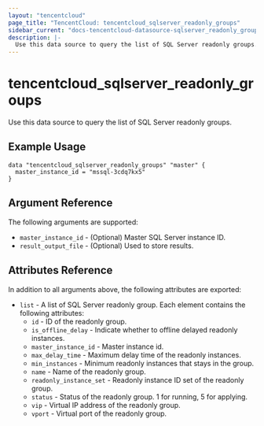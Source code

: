 ```yaml
---
layout: "tencentcloud"
page_title: "TencentCloud: tencentcloud_sqlserver_readonly_groups"
sidebar_current: "docs-tencentcloud-datasource-sqlserver_readonly_groups"
description: |-
  Use this data source to query the list of SQL Server readonly groups.
---
```


# tencentcloud_sqlserver_readonly_groups

Use this data source to query the list of SQL Server readonly groups.

## Example Usage

```hcl
data "tencentcloud_sqlserver_readonly_groups" "master" {
  master_instance_id = "mssql-3cdq7kx5"
}
```

## Argument Reference

The following arguments are supported:

* `master_instance_id` - (Optional) Master SQL Server instance ID.
* `result_output_file` - (Optional) Used to store results.

## Attributes Reference

In addition to all arguments above, the following attributes are exported:

* `list` - A list of SQL Server readonly group. Each element contains the following attributes:
  * `id` - ID of the readonly group.
  * `is_offline_delay` - Indicate whether to offline delayed readonly instances.
  * `master_instance_id` - Master instance id.
  * `max_delay_time` - Maximum delay time of the readonly instances.
  * `min_instances` - Minimum readonly instances that stays in the group.
  * `name` - Name of the readonly group.
  * `readonly_instance_set` - Readonly instance ID set of the readonly group.
  * `status` - Status of the readonly group. 1 for running, 5 for applying.
  * `vip` - Virtual IP address of the readonly group.
  * `vport` - Virtual port of the readonly group.


